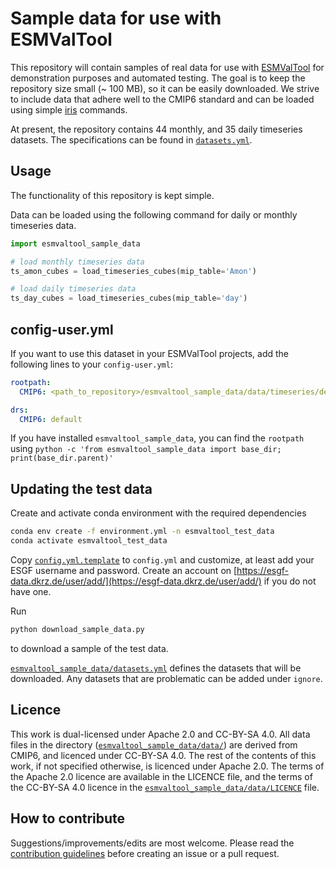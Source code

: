 # Sample data for use with ESMValTool

This repository will contain samples of real data for use with [ESMValTool](https://github.com/ESMValGroup/ESMValTool) for demonstration purposes and automated testing.
The goal is to keep the repository size small (~ 100 MB), so it can be easily downloaded. We strive to include data that adhere well to the CMIP6 standard and can be loaded using simple [iris](https://github.com/SciTools/iris) commands.

At present, the repository contains 44 monthly, and 35 daily timeseries datasets. The specifications can be found in [`datasets.yml`](esmvaltool_sample_data/datasets.yml).

## Usage

The functionality of this repository is kept simple.

Data can be loaded using the following command for daily or monthly timeseries data.

```python
import esmvaltool_sample_data

# load monthly timeseries data
ts_amon_cubes = load_timeseries_cubes(mip_table='Amon')

# load daily timeseries data
ts_day_cubes = load_timeseries_cubes(mip_table='day')
```

## config-user.yml

If you want to use this dataset in your ESMValTool projects, add the following lines to your `config-user.yml`:

```yaml
rootpath:
  CMIP6: <path_to_repository>/esmvaltool_sample_data/data/timeseries/default_inputpath

drs:
  CMIP6: default
```

If you have installed `esmvaltool_sample_data`, you can find the `rootpath` using `python -c 'from esmvaltool_sample_data import base_dir; print(base_dir.parent)'`

## Updating the test data

Create and activate conda environment with the required dependencies
```bash
conda env create -f environment.yml -n esmvaltool_test_data
conda activate esmvaltool_test_data
```

Copy [`config.yml.template`](config.yml.template) to `config.yml` and customize, at least add your
ESGF username and password.
Create an account on [https://esgf-data.dkrz.de/user/add/](https://esgf-data.dkrz.de/user/add/) if you do not have one.

Run
```bash
python download_sample_data.py
```
to download a sample of the test data.

[`esmvaltool_sample_data/datasets.yml`](esmvaltool_sample_data/datasets.yml) defines the datasets that will be downloaded. Any datasets that are problematic can be added under `ignore`.


## Licence

This work is dual-licensed under Apache 2.0 and CC-BY-SA 4.0.
All data files in the directory ([`esmvaltool_sample_data/data/`](esmvaltool_sample_data/data/)) are derived from CMIP6,
and licenced under CC-BY-SA 4.0. The rest of the contents of this work, if
not specified otherwise, is licenced under Apache 2.0. The terms of the
Apache 2.0 licence are available in the LICENCE file, and the terms of the
CC-BY-SA 4.0 licence in the [`esmvaltool_sample_data/data/LICENCE`](esmvaltool_sample_data/data/LICENCE) file.

## How to contribute

Suggestions/improvements/edits are most welcome. Please read the [contribution guidelines](CONTRIBUTING.md) before creating an issue or a pull request.

